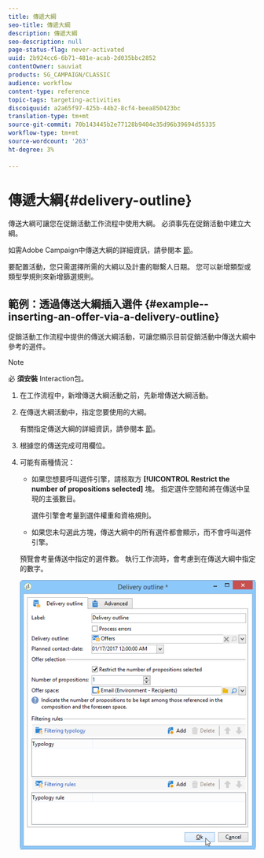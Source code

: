 ```yaml
---
title: 傳遞大綱
seo-title: 傳遞大綱
description: 傳遞大綱
seo-description: null
page-status-flag: never-activated
uuid: 2b924cc6-6b71-481e-acab-2d035bbc2852
contentOwner: sauviat
products: SG_CAMPAIGN/CLASSIC
audience: workflow
content-type: reference
topic-tags: targeting-activities
discoiquuid: a2a65f97-425b-44b2-8cf4-beea850423bc
translation-type: tm+mt
source-git-commit: 70b143445b2e77128b9404e35d96b39694d55335
workflow-type: tm+mt
source-wordcount: '263'
ht-degree: 3%

---
```



# 傳遞大綱{#delivery-outline}

傳送大綱可讓您在促銷活動工作流程中使用大綱。 必須事先在促銷活動中建立大綱。

如需Adobe Campaign中傳送大綱的詳細資訊，請參閱本 [節](../../campaign/using/marketing-campaign-deliveries.md#associating-and-structuring-resources-linked-via-a-delivery-outline)。

要配置活動，您只需選擇所需的大綱以及計畫的聯繫人日期。 您可以新增類型或類型學規則來新增篩選規則。

## 範例：透過傳送大綱插入選件 {#example--inserting-an-offer-via-a-delivery-outline}

促銷活動工作流程中提供的傳送大綱活動，可讓您顯示目前促銷活動中傳送大綱中參考的選件。

>[!NOTE]
>
>必 **須安裝** Interaction包。

1. 在工作流程中，新增傳送大綱活動之前，先新增傳送大綱活動。
1. 在傳送大綱活動中，指定您要使用的大綱。

   有關指定傳送大綱的詳細資訊，請參閱本 [節](../../campaign/using/marketing-campaign-deliveries.md#associating-and-structuring-resources-linked-via-a-delivery-outline)。

1. 根據您的傳送完成可用欄位。
1. 可能有兩種情況：

   * 如果您想要呼叫選件引擎，請核取方 **[!UICONTROL Restrict the number of propositions selected]** 塊。 指定選件空間和將在傳送中呈現的主張數目。

      選件引擎會考量到選件權重和資格規則。

   * 如果您未勾選此方塊，傳送大綱中的所有選件都會顯示，而不會呼叫選件引擎。

   預覽會考量傳送中指定的選件數。 執行工作流時，會考慮到在傳送大綱中指定的數字。

   ![](assets/int_compo_offre_wf1.png)

